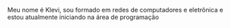 Meu nome é Klevi, sou formado em redes de computadores e eletrônica e estou atualmente iniciando na área de programação
